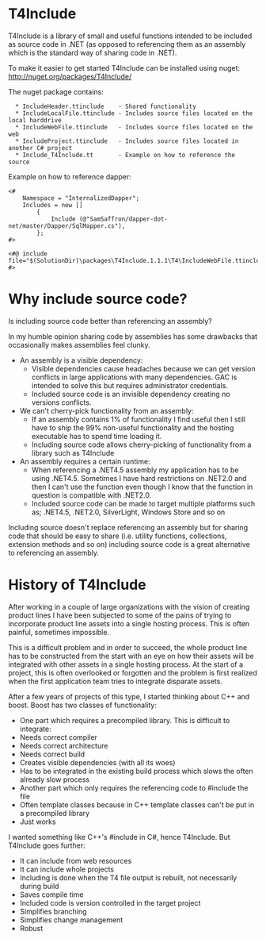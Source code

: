 T4Include
=========

T4Include is a library of small and useful functions intended to be 
included as source code in .NET (as opposed to referencing them as an assembly which is 
the standard way of sharing code in .NET).

To make it easier to get started T4Include can be installed using nuget: <http://nuget.org/packages/T4Include/>

The nuget package contains:

```
  * IncludeHeader.ttinclude    - Shared functionality
  * IncludeLocalFile.ttinclude - Includes source files located on the local harddrive
  * IncludeWebFile.ttinclude   - Includes source files located on the web
  * IncludeProject.ttinclude   - Includes source files located in another C# project
  * Include_T4Include.tt       - Example on how to reference the source
```

Example on how to reference dapper:
```code
<#
    Namespace = "InternalizedDapper";
    Includes = new []
        {
            Include (@"SamSaffron/dapper-dot-net/master/Dapper/SqlMapper.cs"),
        };
#>

<#@ include file="$(SolutionDir)\packages\T4Include.1.1.1\T4\IncludeWebFile.ttinclude" #>
```

Why include source code?
========================

Is including source code better than referencing an assembly?

In my humble opinion sharing code by assemblies has some drawbacks that 
occasionally makes assemblies feel clunky.

  * An assembly is a visible dependency:
    * Visible dependencies cause headaches because we can get version conflicts in large applications with many dependencies. GAC is intended to solve this but requires administrator credentials.
    * Included source code is an invisible dependency creating no versions conflicts.
  * We can't cherry-pick functionality from an assembly:
    * If an assembly contains 1% of functionality I find useful then I still have to ship the 99% non-useful functionality and the hosting executable has to spend time loading it.
    * Including source code allows cherry-picking of functionality from a library such as T4Include
  * An assembly requires a certain runtime:
    * When referencing a .NET4.5 assembly my application has to be using .NET4.5. Sometimes I have hard restrictions on .NET2.0 and then I can't use the function even though I know that the function in question is compatible with .NET2.0.
    * Included source code can be made to target multiple platforms such as; .NET4.5, .NET2.0, SilverLight, Windows Store and so on

Including source doesn't replace referencing an assembly but for sharing code that should be easy to share (i.e. utility functions, collections, extension methods and so on) including source code is a great alternative to referencing an assembly.

History of T4Include
====================

After working in a couple of large organizations with the vision of creating product lines I have been subjected to some of the pains of trying to incorporate product line assets into a single hosting process. This is often painful, sometimes impossible.

This is a difficult problem and in order to succeed, the whole product line has to be constructed from the start with an eye on how their assets will be integrated with other assets in a single hosting process. At the start of a project, this is often overlooked or forgotten and the problem is first realized when the first application team tries to integrate disparate assets.

After a few years of projects of this type, I started thinking about C++ and boost. Boost has two classes of functionality:
 * One part which requires a precompiled library. This is difficult to integrate:
  * Needs correct compiler
  * Needs correct architecture
  * Needs correct build
  * Creates visible dependencies (with all its woes)
  * Has to be integrated in the existing build process which slows the often already slow process
 * Another part which only requires the referencing code to #include the file
  * Often template classes because in C++ template classes can't be put in a precompiled library
  * Just works

I wanted something like C++'s #include in C#, hence T4Include. But T4Include goes further:
 * It can include from web resources
 * It can include whole projects
 * Including is done when the T4 file output is rebuilt, not necessarily during build 
  * Saves compile time
 * Included code is version controlled in the target project
  * Simplifies branching
  * Simplifies change management
  * Robust

